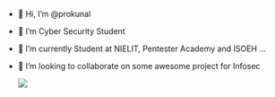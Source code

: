 - 👋 Hi, I’m @prokunal
- 👀 I’m Cyber Security Student
- 🌱 I’m currently Student at NIELIT, Pentester Academy and ISOEH ...
- 💞️ I’m looking to collaborate on some awesome project for Infosec

   <img src="https://s6.gifyu.com/images/giphy7a00e0edffca1d6d.gif">
